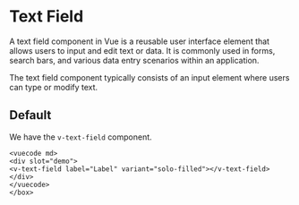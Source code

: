 # Text Field

<box header>
    A text field component in Vue is a reusable user interface element that allows users to input and edit text or data. It is commonly used in forms, search bars, and various data entry scenarios within an application.

The text field component typically consists of an input element where users can type or modify text.
<box>

## Default

We have the `v-text-field` component. 

    <vuecode md>
    <div slot="demo">
    <v-text-field label="Label" variant="solo-filled"></v-text-field>
    </div>
    </vuecode>
    </box>
